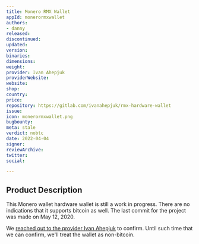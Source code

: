 ```yaml
---
title: Monero RMX Wallet
appId: monerormxwallet
authors:
- danny
released: 
discontinued: 
updated: 
version: 
binaries: 
dimensions: 
weight: 
provider: Ivan Ahepjuk
providerWebsite: 
website: 
shop: 
country: 
price: 
repository: https://gitlab.com/ivanahepjuk/rmx-hardware-wallet
issue: 
icon: monerormxwallet.png
bugbounty: 
meta: stale
verdict: nobtc
date: 2022-04-04
signer: 
reviewArchive: 
twitter: 
social: 

---
```


## Product Description

This Monero wallet hardware wallet is still a work in progress. There are no indications that it supports bitcoin as well. The last commit for the project was made on May 12, 2020.

We [reached out to the provider Ivan Ahepjuk](https://twitter.com/BitcoinWalletz/status/1505780601869434881) to confirm. Until such time that we can confirm, we'll treat the wallet as non-bitcoin. 